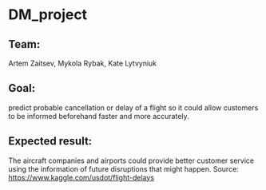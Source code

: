 # DM_project

## Team:
Artem Zaitsev, Mykola Rybak, Kate Lytvyniuk

## Goal:
predict probable cancellation or delay of a flight so it could allow customers to be informed beforehand faster and more accurately.
## Expected result:
The aircraft companies and airports could provide better customer service using the information of future disruptions that might happen.
        Source: https://www.kaggle.com/usdot/flight-delays
